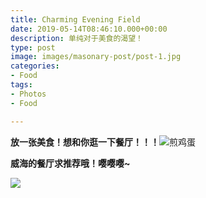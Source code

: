 ```yaml
---
title: Charming Evening Field
date: 2019-05-14T08:46:10.000+00:00
description: 单纯对于美食的渴望！
type: post
image: images/masonary-post/post-1.jpg
categories:
- Food
tags:
- Photos
- Food

---
```

**放一张美食！想和你逛一下餐厅！！！**![煎鸡蛋](/images/masonary-post/post-6.jpg "蛋蛋")

**威海的餐厅求推荐哦！嘤嘤嘤\~**

![](/images/masonary-post/post-9.jpg)